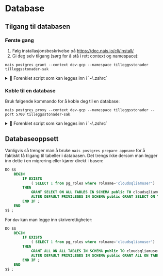# Database

## Tilgang til databasen

### Første gang

1.  Følg installasjonsbeskrivelse på https://doc.nais.io/cli/install/
2.  Gi deg selv tilgang (sørg for å stå i rett context og namespace):

```shell
nais postgres grant --context dev-gcp --namespace tilleggsstonader tilleggsstonader-sak
```

<details>
<summary>🧠 Forenklet script som kan legges inn i `~\.zshrc`</summary>

```shell
db-ny(){
    echo "Logger på"
    gcloud auth login --update-adc

    CONTEXT="${1:-dev-gcp}"
    DATABASE="${1:-tilleggsstonader-sak}"

    echo "Kobler til database ${DATABASE} i context ${CONTEXT}"
    nais postgres grant --context $CONTEXT --namespace tilleggsstonader $DATABASE
}
```

Brukes slik:

```shell
db-ny dev-gcp tilleggsstonader-sak
```

</details>

### Koble til en database

Bruk følgende kommando for å koble deg til en database:

```shell
nais postgres proxy --context dev-gcp --namespace tilleggsstonader --port 5700 tilleggsstonader-sak
```

<details>
<summary>🧠 Forenklet script som kan legges inn i `~\.zshrc`</summary>

```shell
db-dev() {
    echo "Logger på"
    gcloud auth login --update-adc

    DATABASE="${2:-tilleggsstonader-sak}"
    PORT="${3:-5700}"

    echo "Kobler til ${DATABASE} på port ${PORT}"
    nais postgres proxy --context dev-gcp --namespace tilleggsstonader -port $PORT $DATABASE
}

db-prod() {
    echo "Logger på"
    gcloud auth login --update-adc

    DATABASE="${1:-tilleggsstonader-sak}"
    PORT="${2:-5800}"

    echo "Kobler til ${DATABASE} på port ${PORT}"
    nais postgres proxy --context prod-gcp --namespace tilleggsstonader -port $PORT $DATABASE
}
```

Eksempel på bruk uten defaultverdier:

```shell
db-dev tilleggsstonader 5700
```

</details>

## Databaseoppsett

Vanligvis så trenger man å bruke `nais postgres prepare appname` for å faktiskt få tilgang til tabeller i databasen.
Det trengs ikke dersom man legger inn dette i en migrering eller kjører direkt i basen:

```sql
DO $$
    BEGIN
        IF EXISTS
            ( SELECT 1 from pg_roles where rolname='cloudsqliamuser')
        THEN
            GRANT SELECT ON ALL TABLES IN SCHEMA public TO cloudsqliamuser;
            ALTER DEFAULT PRIVILEGES IN SCHEMA public GRANT SELECT ON TABLES TO cloudsqliamuser;
        END IF ;
    END
$$ ;
```

For `dev` kan man legge inn skriverettigheter:

```sql
DO $$
    BEGIN
        IF EXISTS
            ( SELECT 1 from pg_roles where rolname='cloudsqliamuser')
        THEN
            GRANT ALL ON ALL TABLES IN SCHEMA public TO cloudsqliamuser;
            ALTER DEFAULT PRIVILEGES IN SCHEMA public GRANT ALL ON TABLES TO cloudsqliamuser;
        END IF ;
    END
$$ ;
```
